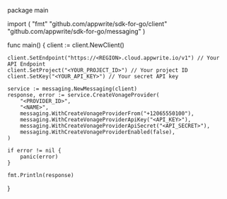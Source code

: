 package main

import (
    "fmt"
    "github.com/appwrite/sdk-for-go/client"
    "github.com/appwrite/sdk-for-go/messaging"
)

func main() {
    client := client.NewClient()

    client.SetEndpoint("https://<REGION>.cloud.appwrite.io/v1") // Your API Endpoint
    client.SetProject("<YOUR_PROJECT_ID>") // Your project ID
    client.SetKey("<YOUR_API_KEY>") // Your secret API key

    service := messaging.NewMessaging(client)
    response, error := service.CreateVonageProvider(
        "<PROVIDER_ID>",
        "<NAME>",
        messaging.WithCreateVonageProviderFrom("+12065550100"),
        messaging.WithCreateVonageProviderApiKey("<API_KEY>"),
        messaging.WithCreateVonageProviderApiSecret("<API_SECRET>"),
        messaging.WithCreateVonageProviderEnabled(false),
    )

    if error != nil {
        panic(error)
    }

    fmt.Println(response)
}
